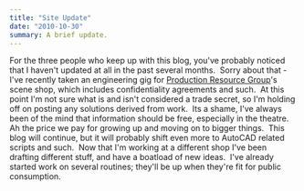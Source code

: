 ```yaml
---
title: "Site Update"
date: "2010-10-30"
summary: A brief update.
---
```


For the three people who keep up with this blog, you've probably noticed that I haven't updated at all in the past several months.  Sorry about that - I've recently taken an engineering gig for [Production Resource Group](http://prg.com)'s scene shop, which includes confidentiality agreements and such.  At this point I'm not sure what is and isn't considered a trade secret, so I'm holding off on posting any solutions derived from work.  Its a shame, I've always been of the mind that information should be free, especially in the theatre.  Ah the price we pay for growing up and moving on to bigger things.  This blog will continue, but it will probably shift even more to AutoCAD related scripts and such.  Now that I'm working at a different shop I've been drafting different stuff, and have a boatload of new ideas.  I've already started work on several routines; they'll be up when they're fit for public consumption.
